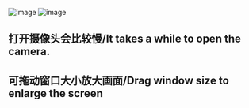 ![image](https://github.com/user-attachments/assets/4c474bf2-df6b-4682-bb27-e93bb3c52676)
![image](https://github.com/user-attachments/assets/ba4dbde2-521e-4a57-9d35-58a93e111977)
## 打开摄像头会比较慢/It takes a while to open the camera.
## 可拖动窗口大小放大画面/Drag window size to enlarge the screen
